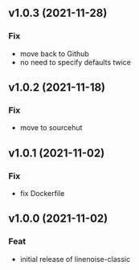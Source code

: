 ## v1.0.3 (2021-11-28)

### Fix

- move back to Github
- no need to specify defaults twice

## v1.0.2 (2021-11-18)

### Fix

- move to sourcehut

## v1.0.1 (2021-11-02)

### Fix

- fix Dockerfile

## v1.0.0 (2021-11-02)

### Feat

- initial release of linenoise-classic
